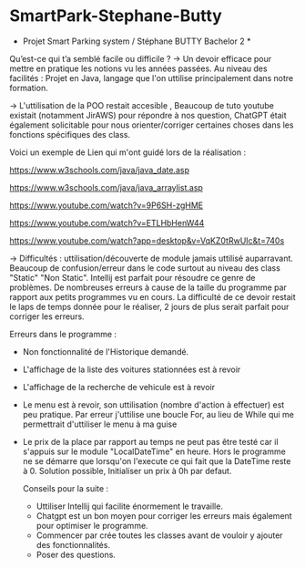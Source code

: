 # SmartPark-Stephane-Butty
* Projet Smart Parking system / Stéphane BUTTY Bachelor 2 *

 Qu’est-ce qui t’a semblé facile ou difficile ?
 -> Un devoir efficace pour mettre en pratique les notions vu les années passées. Au niveau des facilités : Projet en Java, langage que l'on uttilise principalement dans notre formation.

 -> L'uttilisation de la POO restait accesible , Beaucoup de tuto youtube existait (notamment JirAWS) pour répondre à nos question, ChatGPT était également solicitable pour nous orienter/corriger certaines choses dans les fonctions spécifiques des class.

 Voici un exemple de Lien qui m'ont guidé lors de la réalisation : 


https://www.w3schools.com/java/java_date.asp

https://www.w3schools.com/java/java_arraylist.asp

https://www.youtube.com/watch?v=9P6SH-zgHME

https://www.youtube.com/watch?v=ETLHbHenW44

https://www.youtube.com/watch?app=desktop&v=VqKZ0tRwUIc&t=740s




-> Difficultés : uttilisation/découverte de module jamais uttilisé auparravant. Beaucoup de confusion/erreur dans le code surtout au niveau des class "Static" "Non Static". Intellij est parfait pour résoudre ce genre de problèmes.
De nombreuses erreurs à cause de la taille du programme par rapport aux petits programmes vu en cours.
La difficulté de ce devoir restait le laps de temps donnée pour le réaliser, 2 jours de plus serait parfait pour corriger les erreurs.

Erreurs dans le programme :

- Non fonctionnalité de l'Historique demandé.
- L'affichage de la liste des voitures stationnées est à revoir
- L'affichage de la recherche de vehicule est à revoir
- Le menu est à revoir, son uttilisation (nombre d'action à effectuer) est peu pratique. Par erreur j'uttilise une boucle For, au lieu de While qui me permettrait d'uttiliser le menu à ma guise
- Le prix de la place par rapport au temps ne peut pas être testé car il s'appuis sur le module "LocalDateTime" en heure. Hors le programme ne se démarre que lorsqu'on l'execute ce qui fait que la DateTime reste à 0. Solution possible, Initialiser un prix à 0h par defaut.

  Conseils pour la suite :

  - Uttiliser Intellij qui facilite énormement le travaille.
  - Chatgpt est un bon moyen pour corriger les erreurs mais également pour optimiser le programme.
  - Commencer par crée toutes les classes avant de vouloir y ajouter des fonctionnalités.
  - Poser des questions.  

